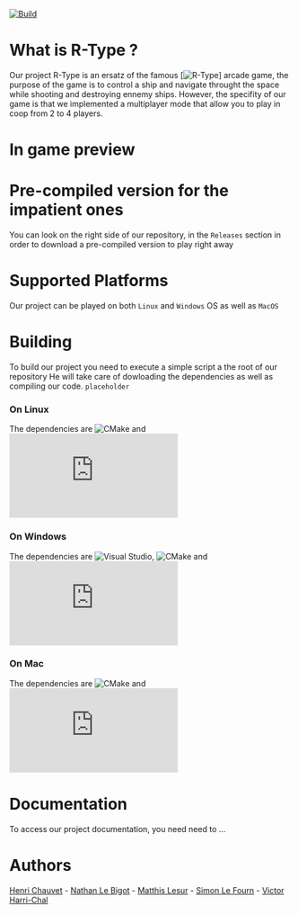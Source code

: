 [![Build](https://img.shields.io/github/workflow/status/JohanCDev/Bomberman/Build)](https://github.com/JohanCDev/Bomberman/actions/workflows/build_and_mirror.yml)
# What is R-Type ?
Our project R-Type is an ersatz of the famous [![R-Type](https://www.youtube.com/watch?v=2xAX6XTzpg0)] arcade game, the purpose of the game is to control a ship and navigate throught the space while shooting and destroying ennemy ships.
However, the specifity of our game is that we implemented a multiplayer mode that allow you to play in coop from 2 to 4 players.

# In game preview

# Pre-compiled version for the impatient ones
You can look on the right side of our repository, in the ```Releases``` section in order to download a pre-compiled version to play right away

# Supported Platforms
Our project can be played on both ```Linux``` and ```Windows``` OS as well as ```MacOS```

# Building
To build our project you need to execute a simple script a the root of our repository
He will take care of dowloading the dependencies as well as compiling our code.
```placeholder```

###  On Linux
The dependencies are ![CMake](https://cmake.org/) and ![SFML](https://www.sfml-dev.org/index-fr.php)

### On Windows
The dependencies are ![Visual Studio](https://visualstudio.microsoft.com/fr/), ![CMake](https://cmake.org/) and ![SFML](https://www.sfml-dev.org/index-fr.php)

### On Mac
The dependencies are ![CMake](https://cmake.org/) and ![SFML](https://www.sfml-dev.org/index-fr.php)

# Documentation
To access our project documentation, you need need to ...

# Authors
[Henri Chauvet](https://github.com/H-chauvet) - [Nathan Le Bigot](https://github.com/nlbxyz) - [Matthis Lesur](https://github.com/tistech0) - [Simon Le Fourn](https://github.com/simlf) - [Victor Harri-Chal](https://github.com/VictorHarri-Chal)
